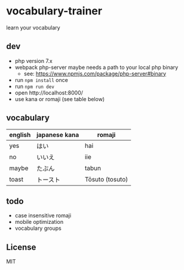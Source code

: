 # vocabulary-trainer

learn your vocabulary

## dev

* php version 7.x
* webpack php-server maybe needs a path to your local php binary
    * see: https://www.npmjs.com/package/php-server#binary
* run `npm install` once
* run `npm run dev`
* open http://localhost:8000/
* use kana or romaji (see table below)

## vocabulary

| english        | japanese kana | romaji  |
| ------------- |-------------| ----- |
| yes      | はい | hai |
| no      | いいえ | iie |
| maybe      | たぶん | tabun |
| toast      | トースト | Tōsuto (tosuto) |

## todo

* case insensitive romaji
* mobile optimization
* vocabulary groups

## License

MIT
